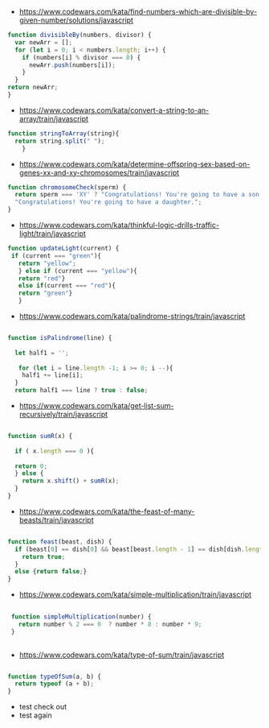 * https://www.codewars.com/kata/find-numbers-which-are-divisible-by-given-number/solutions/javascript
```javascript 
function divisibleBy(numbers, divisor) {
  var newArr = [];
  for (let i = 0; i < numbers.length; i++) {
    if (numbers[i] % divisor === 0) {
      newArr.push(numbers[i]);
    } 
  }
return newArr;
}

```
* https://www.codewars.com/kata/convert-a-string-to-an-array/train/javascript

```javascript
function stringToArray(string){
  return string.split(" ");
	}
```
* https://www.codewars.com/kata/determine-offspring-sex-based-on-genes-xx-and-xy-chromosomes/train/javascript

```javascript
function chromosomeCheck(sperm) {
  return sperm === 'XY' ? "Congratulations! You're going to have a son." :
  "Congratulations! You're going to have a daughter.";
}
```
* https://www.codewars.com/kata/thinkful-logic-drills-traffic-light/train/javascript

```javascript
function updateLight(current) {
 if (current === "green"){
   return "yellow";
   } else if (current === "yellow"){
   return "red"}
   else if(current === "red"){
   return "green"}
   }
   ```
   * https://www.codewars.com/kata/palindrome-strings/train/javascript
   
   ```javascript
   
   function isPalindrome(line) {
     
     let half1 = '';
     
      for (let i = line.length -1; i >= 0; i --){
       half1 += line[i];
     }
     return half1 === line ? true : false;
   
   ```
   * https://www.codewars.com/kata/get-list-sum-recursively/train/javascript
   
  ```javascript 
  
  function sumR(x) {
    
    if ( x.length === 0 ){
      
    return 0;
    } else {
      return x.shift() + sumR(x);
    }
  }
  
  ```
  
 * https://www.codewars.com/kata/the-feast-of-many-beasts/train/javascript
 
 ```javascript 
 
 function feast(beast, dish) {
   if (beast[0] == dish[0] && beast[beast.length - 1] == dish[dish.length - 1]) {
     return true;
   }
   else {return false;}
 }
 
 ```
 * https://www.codewars.com/kata/simple-multiplication/train/javascript
 
 ```javascript
  
  function simpleMultiplication(number) {
    return number % 2 === 0  ? number * 8 : number * 9; 
  }
  
  ```
  
  * https://www.codewars.com/kata/type-of-sum/train/javascript
  
  ```javascript
  
  function typeOfSum(a, b) {
    return typeof (a + b);
  }
  
  ``` 
   * test check out
   * test again